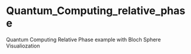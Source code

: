 # Quantum_Computing_relative_phase
Quantum Computing Relative Phase example with Bloch Sphere Visualiozation
